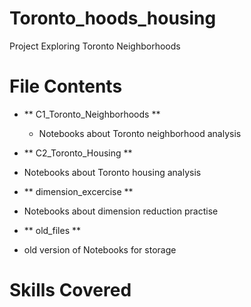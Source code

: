 # Toronto_hoods_housing
Project Exploring Toronto Neighborhoods

# File Contents
- ** C1_Toronto_Neighborhoods **
  - Notebooks about Toronto neighborhood analysis 
-  ** C2_Toronto_Housing ** 
  - Notebooks about Toronto housing analysis 

-  ** dimension_excercise  ** 
  - Notebooks about dimension reduction practise

-  **  old_files  ** 
  - old version of Notebooks for storage

# Skills Covered
